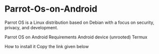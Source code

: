 # Parrot-Os-on-Android
Parrot OS is a Linux distribution based on Debian with a focus on security, privacy, and development.

Parrot OS on Android
Requirements
Android device (unrooted)
Termux


How to install it
Copy the link given below 


